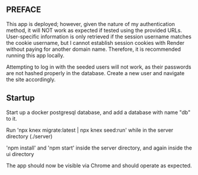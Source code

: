 ## PREFACE

This app is deployed; however, given the nature of my authentication method, it will NOT work as expected if tested using the provided URLs. User-specific information is only retrieved if the session username matches the cookie username, but I cannot establish session cookies with Render without paying for another domain name. Therefore, it is recommended running this app locally.

Attempting to log in with the seeded users will not work, as their passwords are not hashed properly in the database. Create a new user and navigate the site accordingly.

## Startup

Start up a docker postgresql database, and add a database with name "db" to it.

Run 'npx knex migrate:latest | npx knex seed:run' while in the server directory (./server)

'npm install' and 'npm start' inside the server directory, and again inside the ui directory

The app should now be visible via Chrome and should operate as expected.